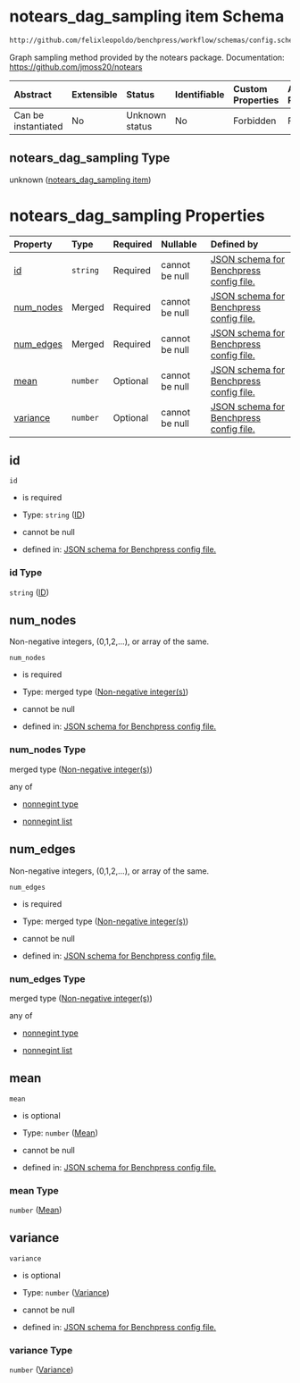 # notears_dag_sampling item Schema

```txt
http://github.com/felixleopoldo/benchpress/workflow/schemas/config.schema.json#/definitions/notears_dag_sampling
```

Graph sampling method provided by the notears package.
Documentation: <https://github.com/jmoss20/notears>

| Abstract            | Extensible | Status         | Identifiable | Custom Properties | Additional Properties | Access Restrictions | Defined In                                                       |
| :------------------ | :--------- | :------------- | :----------- | :---------------- | :-------------------- | :------------------ | :--------------------------------------------------------------- |
| Can be instantiated | No         | Unknown status | No           | Forbidden         | Forbidden             | none                | [config.schema.json*](config.schema.json "open original schema") |

## notears_dag_sampling Type

unknown ([notears_dag_sampling item](config-definitions-notears_dag_sampling-item.md))

# notears_dag_sampling Properties

| Property                | Type     | Required | Nullable       | Defined by                                                                                                                                                                                                                                            |
| :---------------------- | :------- | :------- | :------------- | :---------------------------------------------------------------------------------------------------------------------------------------------------------------------------------------------------------------------------------------------------- |
| [id](#id)               | `string` | Required | cannot be null | [JSON schema for Benchpress config file.](config-definitions-notears_dag_sampling-item-properties-id.md "http://github.com/felixleopoldo/benchpress/workflow/schemas/config.schema.json#/definitions/notears_dag_sampling/properties/id")             |
| [num_nodes](#num_nodes) | Merged   | Required | cannot be null | [JSON schema for Benchpress config file.](config-definitions-non-negative-integers-1.md "http://github.com/felixleopoldo/benchpress/workflow/schemas/config.schema.json#/definitions/notears_dag_sampling/properties/num_nodes")                      |
| [num_edges](#num_edges) | Merged   | Required | cannot be null | [JSON schema for Benchpress config file.](config-definitions-non-negative-integers-1.md "http://github.com/felixleopoldo/benchpress/workflow/schemas/config.schema.json#/definitions/notears_dag_sampling/properties/num_edges")                      |
| [mean](#mean)           | `number` | Optional | cannot be null | [JSON schema for Benchpress config file.](config-definitions-notears_dag_sampling-item-properties-mean.md "http://github.com/felixleopoldo/benchpress/workflow/schemas/config.schema.json#/definitions/notears_dag_sampling/properties/mean")         |
| [variance](#variance)   | `number` | Optional | cannot be null | [JSON schema for Benchpress config file.](config-definitions-notears_dag_sampling-item-properties-variance.md "http://github.com/felixleopoldo/benchpress/workflow/schemas/config.schema.json#/definitions/notears_dag_sampling/properties/variance") |

## id



`id`

*   is required

*   Type: `string` ([ID](config-definitions-notears_dag_sampling-item-properties-id.md))

*   cannot be null

*   defined in: [JSON schema for Benchpress config file.](config-definitions-notears_dag_sampling-item-properties-id.md "http://github.com/felixleopoldo/benchpress/workflow/schemas/config.schema.json#/definitions/notears_dag_sampling/properties/id")

### id Type

`string` ([ID](config-definitions-notears_dag_sampling-item-properties-id.md))

## num_nodes

Non-negative integers, (0,1,2,...), or array of the same.

`num_nodes`

*   is required

*   Type: merged type ([Non-negative integer(s)](config-definitions-non-negative-integers-1.md))

*   cannot be null

*   defined in: [JSON schema for Benchpress config file.](config-definitions-non-negative-integers-1.md "http://github.com/felixleopoldo/benchpress/workflow/schemas/config.schema.json#/definitions/notears_dag_sampling/properties/num_nodes")

### num_nodes Type

merged type ([Non-negative integer(s)](config-definitions-non-negative-integers-1.md))

any of

*   [nonnegint type](config-definitions-non-negative-integers-1-anyof-nonnegint-type.md "check type definition")

*   [nonnegint list](config-definitions-nonnegint-list.md "check type definition")

## num_edges

Non-negative integers, (0,1,2,...), or array of the same.

`num_edges`

*   is required

*   Type: merged type ([Non-negative integer(s)](config-definitions-non-negative-integers-1.md))

*   cannot be null

*   defined in: [JSON schema for Benchpress config file.](config-definitions-non-negative-integers-1.md "http://github.com/felixleopoldo/benchpress/workflow/schemas/config.schema.json#/definitions/notears_dag_sampling/properties/num_edges")

### num_edges Type

merged type ([Non-negative integer(s)](config-definitions-non-negative-integers-1.md))

any of

*   [nonnegint type](config-definitions-non-negative-integers-1-anyof-nonnegint-type.md "check type definition")

*   [nonnegint list](config-definitions-nonnegint-list.md "check type definition")

## mean



`mean`

*   is optional

*   Type: `number` ([Mean](config-definitions-notears_dag_sampling-item-properties-mean.md))

*   cannot be null

*   defined in: [JSON schema for Benchpress config file.](config-definitions-notears_dag_sampling-item-properties-mean.md "http://github.com/felixleopoldo/benchpress/workflow/schemas/config.schema.json#/definitions/notears_dag_sampling/properties/mean")

### mean Type

`number` ([Mean](config-definitions-notears_dag_sampling-item-properties-mean.md))

## variance



`variance`

*   is optional

*   Type: `number` ([Variance](config-definitions-notears_dag_sampling-item-properties-variance.md))

*   cannot be null

*   defined in: [JSON schema for Benchpress config file.](config-definitions-notears_dag_sampling-item-properties-variance.md "http://github.com/felixleopoldo/benchpress/workflow/schemas/config.schema.json#/definitions/notears_dag_sampling/properties/variance")

### variance Type

`number` ([Variance](config-definitions-notears_dag_sampling-item-properties-variance.md))
